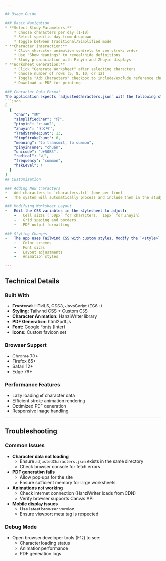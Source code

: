 ```yaml
---

## Usage Guide

### Basic Navigation
* **Select Study Parameters:**
    * Choose characters per day (1-10)
    * Select specific day from dropdown
    * Toggle between Traditional/Simplified mode
* **Character Interaction:**
    * Click character animation controls to see stroke order
    * Use "Show Meanings" to reveal/hide definitions
    * Study pronunciation with Pinyin and Zhuyin displays
* **Worksheet Generation:**
    * Click "Generate Worksheet" after selecting characters
    * Choose number of rows (5, 8, 10, or 12)
    * Toggle "Add Characters" checkbox to include/exclude reference characters
    * Download as PDF for printing

### Character Data Format
The application expects `adjustedCharacters.json` with the following structure:
```json
[
  {
    "char": "傳",
    "simplifiedChar": "传",
    "pinyin": "chuan2",
    "zhuyin": "ㄔㄨㄢˊ",
    "TradStrokeCount": 13,
    "SimpStrokeCount": 6,
    "meaning": "to transmit, to summon",
    "pinyinTone": "chuán",
    "unicode": "U+50B3",
    "radical": "人",
    "frequency": "common",
    "hskLevel": 4
  }
]
## Customization

### Adding New Characters
-   Add characters to `characters.txt` (one per line)
-   The system will automatically process and include them in the study sequence

### Modifying Worksheet Layout
-   Edit the CSS variables in the stylesheet to adjust:
    -   Cell sizes (`50px` for characters, `16px` for Zhuyin)
    -   Grid spacing and borders
    -   PDF output formatting

### Styling Changes
-   The app uses Tailwind CSS with custom styles. Modify the `<style>` section in `index.html` for:
    -   Color schemes
    -   Font sizes
    -   Layout adjustments
    -   Animation styles

---
```


## Technical Details

### Built With
-   **Frontend:** HTML5, CSS3, JavaScript (ES6+)
-   **Styling:** Tailwind CSS + Custom CSS
-   **Character Animation:** HanziWriter library
-   **PDF Generation:** html2pdf.js
-   **Font:** Google Fonts (Inter)
-   **Icons:** Custom favicon set

### Browser Support
-   Chrome 70+
-   Firefox 65+
-   Safari 12+
-   Edge 79+

### Performance Features
-   Lazy loading of character data
-   Efficient stroke animation rendering
-   Optimized PDF generation
-   Responsive image handling

---

## Troubleshooting

### Common Issues
-   **Character data not loading**
    -   Ensure `adjustedCharacters.json` exists in the same directory
    -   Check browser console for fetch errors
-   **PDF generation fails**
    -   Allow pop-ups for the site
    -   Ensure sufficient memory for large worksheets
-   **Animations not working**
    -   Check internet connection (HanziWriter loads from CDN)
    -   Verify browser supports Canvas API
-   **Mobile display issues**
    -   Use latest browser version
    -   Ensure viewport meta tag is respected

### Debug Mode
-   Open browser developer tools (F12) to see:
    -   Character loading status
    -   Animation performance
    -   PDF generation logs